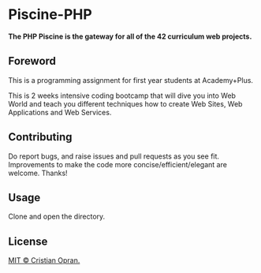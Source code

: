 # Piscine-PHP

**The PHP Piscine is the gateway for all of the 42 curriculum web projects.**

## Foreword

This is a programming assignment for first year students at Academy+Plus.

This is 2 weeks intensive coding bootcamp that will dive you into Web World and teach you different techniques how to create Web Sites, Web Applications and Web Services.

## Contributing

Do report bugs, and raise issues and pull requests as you see fit. Improvements to make the code more concise/efficient/elegant are welcome. Thanks!

## Usage

Clone and open the directory.

## License

[MIT © Cristian Opran.](https://github.com/CristianOpran/piscine-php/blob/master/LICENSE)

